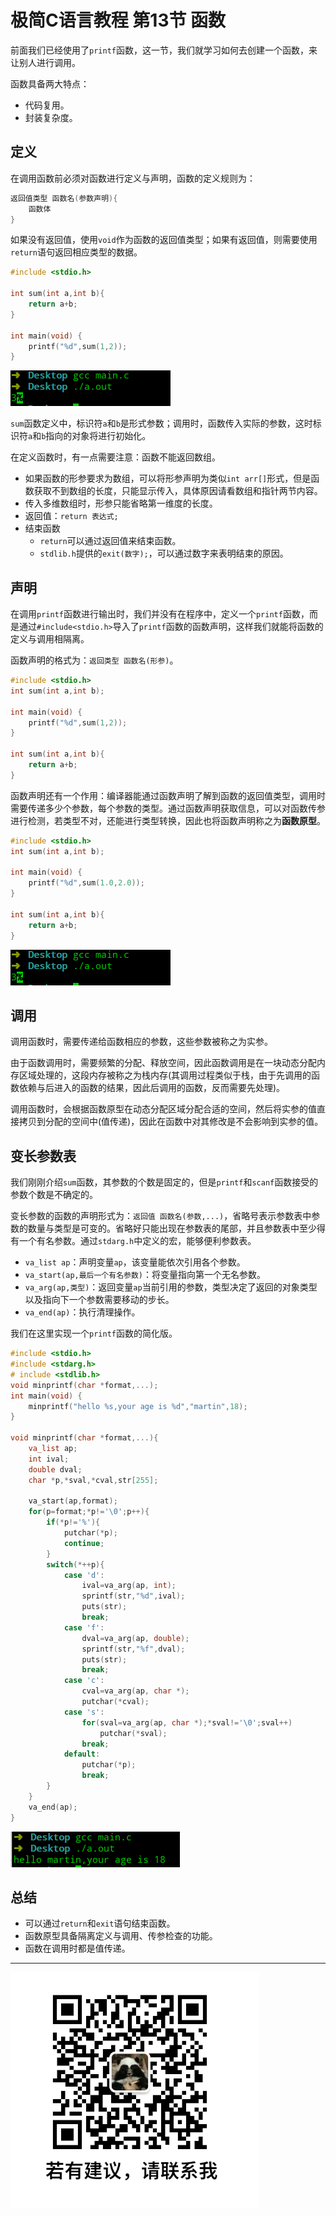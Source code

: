 # 极简C语言教程 第13节 函数

前面我们已经使用了`printf`函数，这一节，我们就学习如何去创建一个函数，来让别人进行调用。

函数具备两大特点：

- 代码复用。
- 封装复杂度。

## 定义

在调用函数前必须对函数进行定义与声明，函数的定义规则为：

```c
返回值类型 函数名(参数声明){
    函数体
}
```

如果没有返回值，使用`void`作为函数的返回值类型；如果有返回值，则需要使用`return`语句返回相应类型的数据。

```c
#include <stdio.h>

int sum(int a,int b){
	return a+b;
}

int main(void) {
    printf("%d",sum(1,2));
}
```

![sum](图片/13/sum.png)

`sum`函数定义中，标识符`a`和`b`是形式参数；调用时，函数传入实际的参数，这时标识符`a`和`b`指向的对象将进行初始化。

在定义函数时，有一点需要注意：函数不能返回数组。

- 如果函数的形参要求为数组，可以将形参声明为类似`int arr[]`形式，但是函数获取不到数组的长度，只能显示传入，具体原因请看数组和指针两节内容。
- 传入多维数组时，形参只能省略第一维度的长度。
- 返回值：`return 表达式;`
- 结束函数
  - `return`可以通过返回值来结束函数。
  - `stdlib.h`提供的`exit(数字);`，可以通过数字来表明结束的原因。

## 声明

在调用`printf`函数进行输出时，我们并没有在程序中，定义一个`printf`函数，而是通过`#include<stdio.h>`导入了`printf`函数的函数声明，这样我们就能将函数的定义与调用相隔离。

函数声明的格式为：`返回类型 函数名(形参)`。

```c
#include <stdio.h>
int sum(int a,int b);

int main(void) {
    printf("%d",sum(1,2));
}

int sum(int a,int b){
    return a+b;
}
```

函数声明还有一个作用：编译器能通过函数声明了解到函数的返回值类型，调用时需要传递多少个参数，每个参数的类型。通过函数声明获取信息，可以对函数传参进行检测，若类型不对，还能进行类型转换，因此也将函数声明称之为**函数原型**。

```c
#include <stdio.h>
int sum(int a,int b);

int main(void) {
    printf("%d",sum(1.0,2.0));
}

int sum(int a,int b){
    return a+b;
}
```

![sum](图片/13/sum.png)

## 调用

调用函数时，需要传递给函数相应的参数，这些参数被称之为实参。

由于函数调用时，需要频繁的分配、释放空间，因此函数调用是在一块动态分配内存区域处理的，这段内存被称之为栈内存(其调用过程类似于栈，由于先调用的函数依赖与后进入的函数的结果，因此后调用的函数，反而需要先处理)。

调用函数时，会根据函数原型在动态分配区域分配合适的空间，然后将实参的值直接拷贝到分配的空间中(值传递)，因此在函数中对其修改是不会影响到实参的值。

## 变长参数表

我们刚刚介绍`sum`函数，其参数的个数是固定的，但是`printf`和`scanf`函数接受的参数个数是不确定的。

变长参数的函数的声明形式为：`返回值 函数名(参数,...)`，省略号表示参数表中参数的数量与类型是可变的。省略好只能出现在参数表的尾部，并且参数表中至少得有一个有名参数。通过`stdarg.h`中定义的宏，能够便利参数表。

- `va_list ap`：声明变量`ap`，该变量能依次引用各个参数。
- `va_start(ap,最后一个有名参数)`：将变量指向第一个无名参数。
- `va_arg(ap,类型)`：返回变量`ap`当前引用的参数，类型决定了返回的对象类型以及指向下一个参数需要移动的步长。
- `va_end(ap)`：执行清理操作。

我们在这里实现一个`printf`函数的简化版。

```c
#include <stdio.h>
#include <stdarg.h>
# include <stdlib.h>
void minprintf(char *format,...);
int main(void) {
    minprintf("hello %s,your age is %d","martin",18);
}

void minprintf(char *format,...){
    va_list ap;
    int ival;
    double dval;
    char *p,*sval,*cval,str[255];

    va_start(ap,format);
    for(p=format;*p!='\0';p++){
        if(*p!='%'){
            putchar(*p);
            continue;
        }
        switch(*++p){
            case 'd':
                ival=va_arg(ap, int);
                sprintf(str,"%d",ival);
                puts(str);
                break;
            case 'f':
                dval=va_arg(ap, double);
                sprintf(str,"%f",dval);
                puts(str);
                break;
            case 'c':
                cval=va_arg(ap, char *);
                putchar(*cval);
            case 's':
                for(sval=va_arg(ap, char *);*sval!='\0';sval++)
                    putchar(*sval);
                break;
            default:
                putchar(*p);
                break;
        }
    }
    va_end(ap);
}
```

![变长参数表](图片/13/变长参数表.png)

## 总结

- 可以通过`return`和`exit`语句结束函数。
- 函数原型具备隔离定义与调用、传参检查的功能。
- 函数在调用时都是值传递。

---

![微信号](图片/微信号.png)
